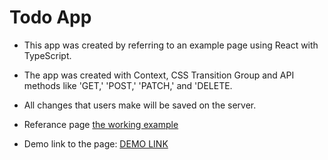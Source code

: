 # Todo App

- This app was created by referring to an example page using React with TypeScript.
- The app was created with Context, CSS Transition Group and API methods like 'GET,' 'POST,' 'PATCH,' and 'DELETE.
- All changes that users make will be saved on the server.

- Referance page [the working example](https://mate-academy.github.io/react_todo-app-with-api/)

- Demo link to the page: [DEMO LINK](https://Pa1eOrc.github.io/todo_app/)
